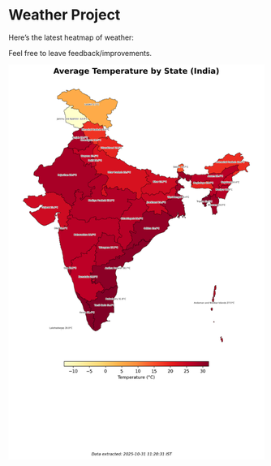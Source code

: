# Weather Project

Here’s the latest heatmap of weather:

Feel free to leave feedback/improvements.

![India Heatmap](docs/assets/india_heatmap.png?v=044E29)
